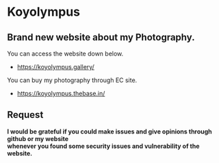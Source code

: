 # Koyolympus

## Brand new website about my Photography.

You can access the website down below.
- https://koyolympus.gallery/

You can buy my photography through EC site.
- https://koyolympus.thebase.in/

## Request

**I would be grateful if you could make issues and give opinions through github or my website**<br>
**whenever you found some security issues and vulnerability of the website.**
